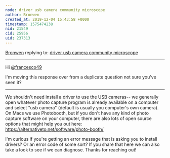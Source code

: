 ```yaml
---
node: driver usb camera community microscope
author: Bronwen
created_at: 2019-12-04 15:43:58 +0000
timestamp: 1575474238
nid: 21549
cid: 25956
uid: 237313
---
```




[Bronwen](../profile/Bronwen) replying to: [driver usb camera community microscope](../notes/francesco49/11-22-2019/driver-usb-camera-community-microscope)

----
Hi [@francesco49](/profile/francesco49)

I'm moving this response over from a duplicate question not sure you've seen it?

___________

We shouldn't need install a driver to use the USB cameras-- we generally open whatever photo capture program is already available on a computer and select "usb camera" (default is usually you computer's own camera). On Macs we use Photobooth, but if you don't have any kind of photo capture software on your computer, there are also lots of open source options that might help you out here: https://alternativeto.net/software/photo-booth/

I'm curious if you're getting an error message that is asking you to install drivers? Or an error code of some sort? If you share that here we can also take a look to see if we can diagnose. Thanks for reaching out!